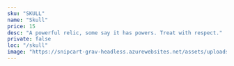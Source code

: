 ```yaml
---
sku: "SKULL"
name: "Skull"
price: 15
desc: "A powerful relic, some say it has powers. Treat with respect."
private: false
loc: "/skull"
image: "https://snipcart-grav-headless.azurewebsites.net/assets/uploads/skull.png"
---
```


